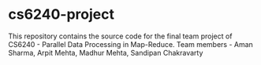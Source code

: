 cs6240-project
==============

This repository contains the source code for the final team project of CS6240 - Parallel Data Processing in Map-Reduce. Team members - Aman Sharma, Arpit Mehta, Madhur Mehta, Sandipan Chakravarty

